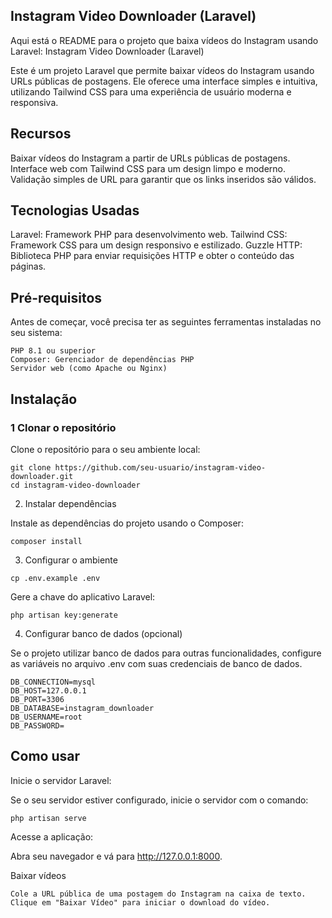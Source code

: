 ## Instagram Video Downloader (Laravel)
Aqui está o README para o projeto que baixa vídeos do Instagram usando Laravel:
Instagram Video Downloader (Laravel)

Este é um projeto Laravel que permite baixar vídeos do Instagram usando URLs públicas de postagens. Ele oferece uma interface simples e intuitiva, utilizando Tailwind CSS para uma experiência de usuário moderna e responsiva.

## Recursos

Baixar vídeos do Instagram a partir de URLs públicas de postagens.
Interface web com Tailwind CSS para um design limpo e moderno.
Validação simples de URL para garantir que os links inseridos são válidos.

## Tecnologias Usadas

Laravel: Framework PHP para desenvolvimento web.
Tailwind CSS: Framework CSS para um design responsivo e estilizado.
Guzzle HTTP: Biblioteca PHP para enviar requisições HTTP e obter o conteúdo das páginas.

## Pré-requisitos

Antes de começar, você precisa ter as seguintes ferramentas instaladas no seu sistema:

    PHP 8.1 ou superior
    Composer: Gerenciador de dependências PHP
    Servidor web (como Apache ou Nginx)


## Instalação

### 1 Clonar o repositório

Clone o repositório para o seu ambiente local:

```
git clone https://github.com/seu-usuario/instagram-video-downloader.git
cd instagram-video-downloader
```
2. Instalar dependências

Instale as dependências do projeto usando o Composer:

```
composer install

```

3. Configurar o ambiente

```
cp .env.example .env

```

Gere a chave do aplicativo Laravel:

```
php artisan key:generate

```

4. Configurar banco de dados (opcional)

Se o projeto utilizar banco de dados para outras funcionalidades, configure as variáveis no arquivo .env com suas credenciais de banco de dados.

```
DB_CONNECTION=mysql
DB_HOST=127.0.0.1
DB_PORT=3306
DB_DATABASE=instagram_downloader
DB_USERNAME=root
DB_PASSWORD=

```

## Como usar 

Inicie o servidor Laravel:

Se o seu servidor estiver configurado, inicie o servidor com o comando:

```
php artisan serve

```

Acesse a aplicação:

Abra seu navegador e vá para http://127.0.0.1:8000.

Baixar vídeos

    Cole a URL pública de uma postagem do Instagram na caixa de texto.
    Clique em "Baixar Vídeo" para iniciar o download do vídeo.

